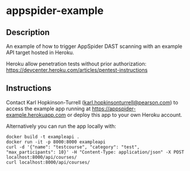# appspider-example

## Description

An example of how to trigger AppSpider DAST scanning with an example API target
hosted in Heroku.

Heroku allow penetration tests without prior authorization:
https://devcenter.heroku.com/articles/pentest-instructions

## Instructions

Contact Karl Hopkinson-Turrell (karl.hopkinsonturrell@pearson.com) to access
the example app running at https://appspider-example.herokuapp.com or deploy
this app to your own Heroku account.

Alternatively you can run the app locally with:

```
docker build -t exampleapi .
docker run -it -p 8000:8000 exampleapi
curl -d '{"name": "testcourse", "category": "test", "max_participants": 10}' -H "Content-Type: application/json" -X POST localhost:8000/api/courses/
curl localhost:8000/api/courses/
```
